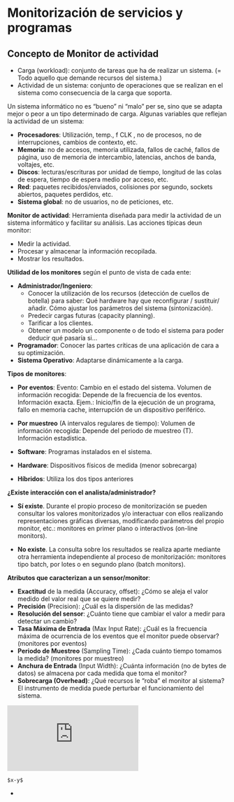 # Monitorización de servicios y programas

## Concepto de Monitor de actividad

 - Carga (workload): conjunto de tareas que ha de realizar un sistema. (= Todo aquello que demande recursos del sistema.)
 - Actividad de un sistema: conjunto de operaciones que se realizan en el sistema como consecuencia de la carga que soporta.

Un sistema informático no es “bueno” ni “malo” per se, sino que se adapta mejor o peor a un tipo determinado de carga. Algunas variables que reflejan la actividad de un sistema:

  - **Procesadores**: Utilización, temp., f CLK , no de procesos, no de interrupciones, cambios de contexto, etc.
  - **Memoria**: no de accesos, memoria utilizada, fallos de caché, fallos de página, uso de memoria de intercambio, latencias, anchos de banda, voltajes, etc.
  - **Discos**: lecturas/escrituras por unidad de tiempo, longitud de las colas de espera, tiempo de espera medio por acceso, etc.
  - **Red**: paquetes recibidos/enviados, colisiones por segundo, sockets abiertos, paquetes perdidos, etc.
  - **Sistema global**: no de usuarios, no de peticiones, etc.

**Monitor de actividad**: Herramienta diseñada para medir la actividad de un sistema informático y facilitar su análisis. Las acciones típicas deun monitor:
  - Medir la actividad.
  - Procesar y almacenar la información recopilada.
  - Mostrar los resultados.

**Utilidad de los monitores** según el punto de vista de cada ente:
  - **Administrador/Ingeniero**:
    - Conocer la utilización de los recursos (detección de cuellos de botella) para saber: Qué hardware hay que reconfigurar / sustituir/ añadir. Cómo ajustar los parámetros del sistema (sintonización).
    - Predecir cargas futuras (capacity planning).
    - Tarificar a los clientes.
    - Obtener un modelo un componente o de todo el sistema para poder deducir qué pasaría si...
  - **Programador**: Conocer las partes críticas de una aplicación de cara a su optimización.
  - **Sistema Operativo**: Adaptarse dinámicamente a la carga.

**Tipos de monitores**:

  - **Por eventos**: Evento: Cambio en el estado del sistema. Volumen de información recogida: Depende de la frecuencia de los eventos. Información exacta. Ejem.: Inicio/fin de la ejecución de un programa, fallo en memoria cache, interrupción de un dispositivo periférico.

  - **Por muestreo** (A intervalos regulares de tiempo): Volumen de información recogida: Depende del periodo de muestreo (T). Información estadística.

  - **Software**: Programas instalados en el sistema.
  - **Hardware**: Dispositivos físicos de medida (menor sobrecarga)
  - **Híbridos**: Utiliza los dos tipos anteriores

**¿Existe interacción con el analista/administrador?**
  - **Sí existe**. Durante el propio proceso de monitorización se pueden consultar los valores monitorizados y/o interactuar con ellos realizando representaciones gráficas diversas, modificando parámetros del propio monitor, etc.: monitores en primer plano o interactivos (on-line monitors).

  - **No existe**. La consulta sobre los resultados se realiza aparte mediante otra herramienta independiente al proceso de monitorización: monitores tipo batch, por lotes o en segundo plano (batch monitors).

**Atributos que caracterizan a un sensor/monitor**:
  - **Exactitud** de la medida (Accuracy, offset): ¿Cómo se aleja el valor medido del valor real que se quiere medir?
  - **Precisión** (Precision): ¿Cuál es la dispersión de las medidas?
  - **Resolución del sensor**: ¿Cuánto tiene que cambiar el valor a medir para detectar un cambio?
  - **Tasa Máxima de Entrada** (Max Input Rate): ¿Cuál es la frecuencia máxima de ocurrencia de los eventos que el monitor puede observar? (monitores por eventos)
  - **Periodo de Muestreo** (Sampling Time): ¿Cada cuánto tiempo tomamos la medida? (monitores por muestreo)
  - **Anchura de Entrada** (Input Width): ¿Cuánta información (no de bytes de datos) se almacena por cada medida que toma el monitor?
  - **Sobrecarga (Overhead)**: ¿Qué recursos le “roba” el monitor al sistema? El instrumento de medida puede perturbar el funcionamiento del sistema.

![img](http://latex.codecogs.com/svg.latex?%5Cfrac%7B%5Csigma%7D%7B%5Cmu%7D)

  ```
  $x-y$
  ```
































 -
